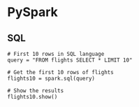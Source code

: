# PySpark
## SQL 
```{python}
# First 10 rows in SQL language
query = "FROM flights SELECT * LIMIT 10"

# Get the first 10 rows of flights
flights10 = spark.sql(query)

# Show the results
flights10.show()
```

